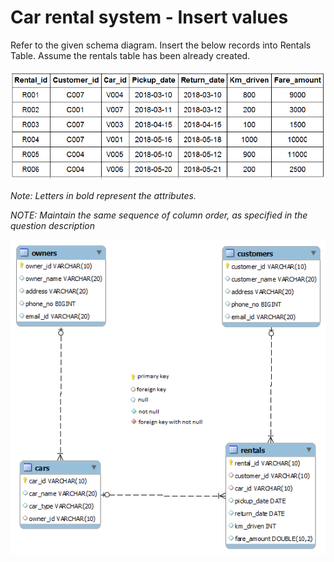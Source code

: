 # Car rental system - Insert values

Refer to the given schema diagram. Insert the below records into Rentals Table. Assume the rentals table has been already created.

![table data](table_data.png)

*Note: Letters in bold represent the attributes.*

*NOTE: Maintain the same sequence of column order, as specified in the question description*

![database diagram](database_2.png)
